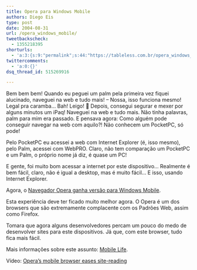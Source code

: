 ```yaml
---
title: Opera para Windows Mobile
authors: Diego Eis
type: post
date: 2004-08-31
url: /opera_windows_mobile/
tweetbackscheck:
  - 1355218395
shorturls:
  - 'a:3:{s:9:"permalink";s:44:"https://tableless.com.br/opera_windows_mobile";s:7:"tinyurl";s:26:"https://tinyurl.com/4yry732";s:4:"isgd";s:19:"https://is.gd/cH0myt";}'
twittercomments:
  - 'a:0:{}'
dsq_thread_id: 515269916

---
```

Bem bem bem! Quando eu peguei um palm pela primeira vez fiquei alucinado, naveguei na web e tudo mais! &#8211; Nossa, isso funciona mesmo! Legal pra caramba&#8230; Bah! Leigo! 🙂 Depois, consegui segurar e mexer por alguns minutos um iPaq! Naveguei na web e tudo mais. Não tinha palavras, palm para mim era passado. E pensava agora: Como alguém pode conseguir navegar na web com aquilo?! Não conhecem um PocketPC, só pode! 

Pelo PocketPC eu acessei a web com Internet Explorer (é, isso mesmo), pelo Palm, acessei com WebPRO. Claro, não tem comparação um PocketPC e um Palm, o próprio nome já diz, é quase um PC!
              
E gente, foi muito bom acessar a internet por este dispositivo&#8230; Realmente é bem fácil, claro, não é igual a desktop, mas é muito fácil&#8230; E isso, usando Internet Explorer. 

Agora, o [Navegador Opera ganha versão para Windows Mobile][1].
              
Esta experiência deve ter ficado muito melhor agora. O Opera é um dos browsers que são extremamente complacente com os Padrões Web, assim como Firefox. 

Tomara que agora alguns desenvolvedores percam um pouco do medo de desenvolver sites para este dispositivos. Já que, com este browser, tudo fica mais fácil. 

Mais informações sobre este assunto: [Mobile Life][2].
              
Vídeo: [Opera&#8217;s mobile browser eases site-reading][3]

 [1]: https://www1.folha.uol.com.br/folha/informatica/ult124u16858.shtml
 [2]: https://www.mobilelife.com.br/comenta.asp?post=190#com
 [3]: https://news.com.com/1606-2-733828.html
